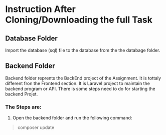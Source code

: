 # Instruction After Cloning/Downloading the full Task


## Database Folder

Import the database (sql) file to the database from the the databage folder.

## Backend Folder

Backend folder reprents the BackEnd project of the Assignment. It is tottaly different fron the Frontend section. It is Laravel project to maintain the backend program or API. There is some steps need to do for starting the backend Projet.

### The Steps are:

1. Open the backend folder and run the following command:

  > composer update